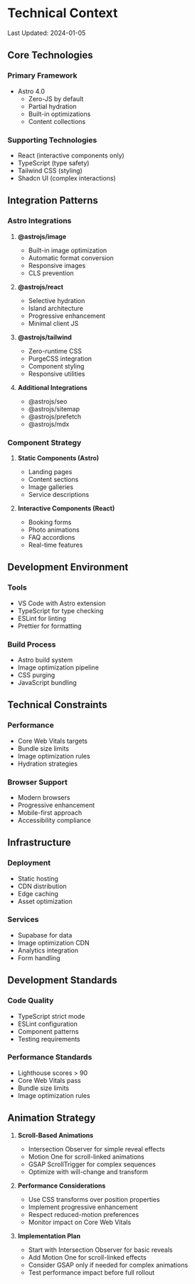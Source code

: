 # Technical Context

Last Updated: 2024-01-05

## Core Technologies

### Primary Framework

- Astro 4.0
  - Zero-JS by default
  - Partial hydration
  - Built-in optimizations
  - Content collections

### Supporting Technologies

- React (interactive components only)
- TypeScript (type safety)
- Tailwind CSS (styling)
- Shadcn UI (complex interactions)

## Integration Patterns

### Astro Integrations

1. **@astrojs/image**
   - Built-in image optimization
   - Automatic format conversion
   - Responsive images
   - CLS prevention

2. **@astrojs/react**
   - Selective hydration
   - Island architecture
   - Progressive enhancement
   - Minimal client JS

3. **@astrojs/tailwind**
   - Zero-runtime CSS
   - PurgeCSS integration
   - Component styling
   - Responsive utilities

4. **Additional Integrations**
   - @astrojs/seo
   - @astrojs/sitemap
   - @astrojs/prefetch
   - @astrojs/mdx

### Component Strategy

1. **Static Components (Astro)**
   - Landing pages
   - Content sections
   - Image galleries
   - Service descriptions

2. **Interactive Components (React)**
   - Booking forms
   - Photo animations
   - FAQ accordions
   - Real-time features

## Development Environment

### Tools

- VS Code with Astro extension
- TypeScript for type checking
- ESLint for linting
- Prettier for formatting

### Build Process

- Astro build system
- Image optimization pipeline
- CSS purging
- JavaScript bundling

## Technical Constraints

### Performance

- Core Web Vitals targets
- Bundle size limits
- Image optimization rules
- Hydration strategies

### Browser Support

- Modern browsers
- Progressive enhancement
- Mobile-first approach
- Accessibility compliance

## Infrastructure

### Deployment

- Static hosting
- CDN distribution
- Edge caching
- Asset optimization

### Services

- Supabase for data
- Image optimization CDN
- Analytics integration
- Form handling

## Development Standards

### Code Quality

- TypeScript strict mode
- ESLint configuration
- Component patterns
- Testing requirements

### Performance Standards

- Lighthouse scores > 90
- Core Web Vitals pass
- Bundle size limits
- Image optimization rules

## Animation Strategy

1. **Scroll-Based Animations**
   - Intersection Observer for simple reveal effects
   - Motion One for scroll-linked animations
   - GSAP ScrollTrigger for complex sequences
   - Optimize with will-change and transform

2. **Performance Considerations**
   - Use CSS transforms over position properties
   - Implement progressive enhancement
   - Respect reduced-motion preferences
   - Monitor impact on Core Web Vitals

3. **Implementation Plan**
   - Start with Intersection Observer for basic reveals
   - Add Motion One for scroll-linked effects
   - Consider GSAP only if needed for complex animations
   - Test performance impact before full rollout
